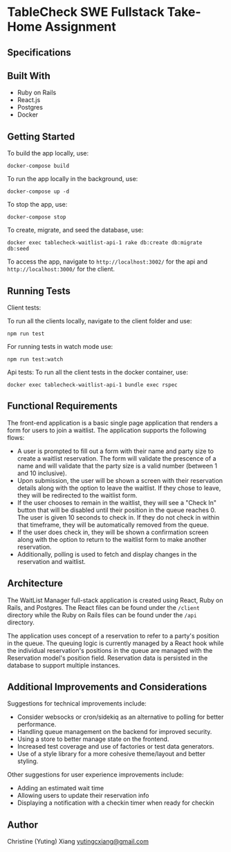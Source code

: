 # TableCheck SWE Fullstack Take-Home Assignment

## Specifications


## Built With
- Ruby on Rails
- React.js
- Postgres
- Docker

## Getting Started
To build the app locally, use:
```
docker-compose build
```

To run the app locally in the background, use:
```
docker-compose up -d
```

To stop the app, use:
```
docker-compose stop
```

To create, migrate, and seed the database, use:
```
docker exec tablecheck-waitlist-api-1 rake db:create db:migrate db:seed
```

To access the app, navigate to `http://localhost:3002/` for the api and `http://localhost:3000/` for the client.


## Running Tests
Client tests:

To run all the clients locally, navigate to the client folder and use:
```
npm run test
```

For running tests in watch mode use:
```
npm run test:watch
```

Api tests:
To run all the client tests in the docker container, use:
```
docker exec tablecheck-waitlist-api-1 bundle exec rspec
```

## Functional Requirements

The front-end application is a basic single page application that renders a form for users to join a waitlist. The application supports the following flows:
- A user is prompted to fill out a form with their name and party size to create a waitlist reservation. The form will validate the prescence of a name and will validate that the party size is a valid number (between 1 and 10 inclusive).
- Upon submission, the user will be shown a screen with their reservation details along with the option to leave the waitlist. If they chose to leave, they will be redirected to the waitlist form.
- If the user chooses to remain in the waitlist, they will see a "Check In" button that will be disabled until their position in the queue reaches 0. The user is given 10 seconds to check in. If they do not check in within that timeframe, they will be automatically removed from the queue.
- If the user does check in, they will be shown a confirmation screen along with the option to return to the waitlist form to make another reservation.
- Additionally, polling is used to fetch and display changes in the reservation and waitlist.


## Architecture
The WaitList Manager full-stack application is created using React, Ruby on Rails, and Postgres. The React files can be found under the `/client` directory while the Ruby on Rails files can be found under the `/api` directory.

The application uses concept of a reservation to refer to a party's position in the queue. The queuing logic is currently managed by a React hook while the individual reservation's positions in the queue are managed with the Reservation model's position field. Reservation data is persisted in the database to support multiple instances.



## Additional Improvements and Considerations
Suggestions for technical improvements include:
- Consider websocks or cron/sidekiq as an alternative to polling for better performance.
- Handling queue management on the backend for improved security.
- Using a store to better manage state on the frontend.
- Increased test coverage and use of factories or test data generators.
- Use of a style library for a more cohesive theme/layout and better styling.

Other suggestions for user experience improvements include:
- Adding an estimated wait time
- Allowing users to update their reservation info
- Displaying a notification with a checkin timer when ready for checkin


## Author
Christine (Yuting) Xiang
yutingcxiang@gmail.com